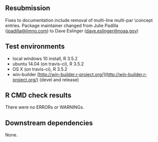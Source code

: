 ## Resubmission
Fixes to documentation include removal of multi-line multi-par \concept entries.
Package maintainer changed from Julie Padilla (jpadilla@limno.com) to Dave Eslinger (dave.eslinger@noaa.gov)

## Test environments
* local windows 10 install, R 3.5.2
* ubuntu 14.04 (on travis-ci), R 3.5.2
* OS X (on travis-ci), R 3.5.2
* win-builder [http://win-builder.r-project.org/](http://win-builder.r-project.org/) (devel and release)

## R CMD check results
There were no ERRORs or WARNINGs. 
  
## Downstream dependencies
None.
